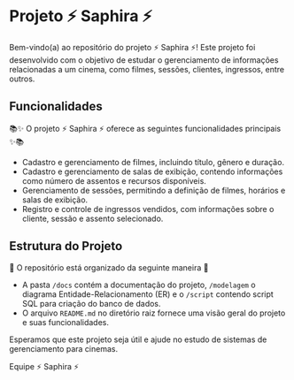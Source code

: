 # Projeto ⚡ Saphira ⚡

Bem-vindo(a) ao repositório do projeto ⚡ Saphira ⚡! Este projeto foi desenvolvido com o objetivo de estudar o gerenciamento de informações relacionadas a um cinema, como filmes, sessões, clientes, ingressos, entre outros.

## Funcionalidades

📚✨ O projeto ⚡ Saphira ⚡ oferece as seguintes funcionalidades principais ✨📚

- Cadastro e gerenciamento de filmes, incluindo título, gênero e duração.
- Cadastro e gerenciamento de salas de exibição, contendo informações como número de assentos e recursos disponíveis.
- Gerenciamento de sessões, permitindo a definição de filmes, horários e salas de exibição.
- Registro e controle de ingressos vendidos, com informações sobre o cliente, sessão e assento selecionado.

## Estrutura do Projeto

🔐 O repositório está organizado da seguinte maneira 🔐

- A pasta `/docs` contém a documentação do projeto, `/modelagem` o diagrama Entidade-Relacionamento (ER) e o `/script` contendo script SQL para criação do banco de dados.
- O arquivo `README.md` no diretório raiz fornece uma visão geral do projeto e suas funcionalidades.




Esperamos que este projeto seja útil e ajude no estudo de sistemas de gerenciamento para cinemas.



Equipe ⚡ Saphira ⚡

